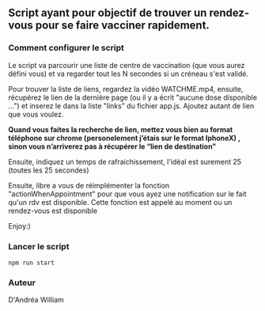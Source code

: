 ## Script ayant pour objectif de trouver un rendez-vous pour se faire vacciner rapidement.

### Comment configurer le script 
Le script va parcourir une liste de centre de vaccination (que vous aurez défini vous) et va regarder tout les N secondes si un créneau s'est validé. 

Pour trouver la liste de liens, regardez la vidéo WATCHME.mp4, ensuite, récupérez le lien de la dernière page (ou il y a écrit "aucune dose disponible ...") et inserez le dans la liste "links" du fichier app.js. Ajoutez autant de lien que vous voulez.

**Quand vous faites la recherche de lien, mettez vous bien au format téléphone sur chrome (personelement j’étais sur le format IphoneX) , sinon vous n’arriverez pas à récupérer le “lien de destination”**

Ensuite, indiquez un temps de rafraichissement, l'idéal est surement 25 (toutes les 25 secondes)

Ensuite, libre a vous de réimplémenter la fonction "actionWhenAppointment" pour que vous ayez une notification sur le fait qu'un rdv est disponible. Cette fonction est appelé au moment ou un rendez-vous est disponible

Enjoy:)

### Lancer le script

```npm run start```


### Auteur
D'Andréa William

